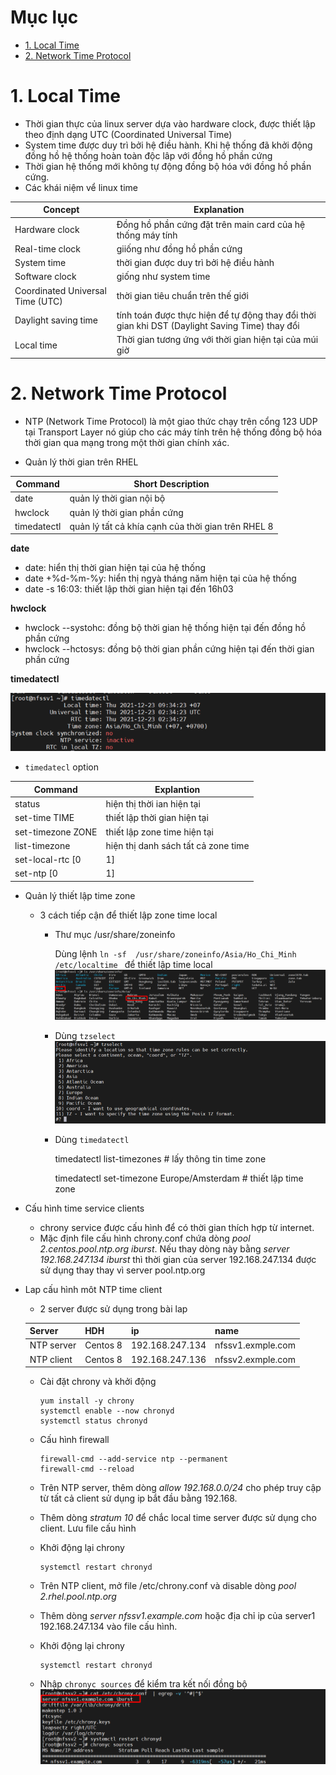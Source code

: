 # Mục lục 
- [1. Local Time](#1)
- [2. Network Time Protocol](#1)













<a name ='1'></a>
# 1. Local Time
- Thời gian thực của linux server dựa vào hardware clock, được thiết lập theo định dạng UTC (Coordinated Universal Time)
- System time được duy trì bởi hệ điều hành. Khi hệ thống đã khởi động đồng hồ hệ thống hoàn toàn độc lâp với đồng hồ phần cứng 
- Thời gian hệ thống mới không tự động đồng bộ hóa với đồng hồ phần cứng.
- Các khái niệm vể linux time 

Concept|Explanation
---|---
Hardware clock| Đồng hồ phần cứng đặt trên main card của hệ thống máy tính  
Real-time clock|giiống như đồng hồ phần cứng 
System time| thời gian được duy trì bởi hệ điều hành 
Software clock| giống như system time 
Coordinated Universal Time (UTC)| thời gian tiêu chuẩn trên thế giới 
Daylight saving time| tính toán được thực hiện để tự động thay đổi thời gian khi DST (Daylight Saving Time) thay đổi 
Local time| Thời gian tương ứng với thời gian hiện tại của múi giờ

<a name ='2'></a>
# 2. Network Time Protocol  

- NTP (Network Time Protocol) là một giao thức chạy trên cổng 123 UDP tại Transport Layer nó giúp cho các máy tính trên hệ thống đồng bộ hóa thời gian qua mạng trong một thời gian chính xác.

- Quản lý thời gian trên RHEL

Command | Short Description
---|---
date | quản lý thời gian nội bộ 
hwclock | quản lý thời gian phần cứng
timedatectl | quản lý tất cả khía cạnh của thời gian trên RHEL 8 

**date**

- date: hiển thị thời gian hiện tại của hệ thống 
- date +%d-%m-%y: hiển thị ngyà tháng năm hiện tại của hệ thống 
- date -s 16:03: thiết lập thời gian hiện tại đến 16h03

**hwclock**

- hwclock --systohc: đồng bộ thời gian hệ thống hiện tại đến đồng hồ phần cứng 
- hwclock --hctosys: đồng bộ thời gian phần cứng hiện tại đến thời gian phần cứng 

**timedatectl**

  ![image](image/chap25/Screenshot_1.png)

- `timedatecl` option

Command | Explantion 
---|---
status | hiện thị thời ian hiện tại 
set-time TIME | thiết lập thời gian hiện tại
set-timezone ZONE | thiết lập zone time hiện tại
list-timezone | hiện thị danh sách tất cả zone time
set-local-rtc [0|1] | khiểm soát RTC trong local time 
set-ntp [0|1] | kiểm soát ntp kích hoạt 

- Quản lý thiết lập time zone 
  - 3 cách tiếp cận để thiết lập zone time local  
    - Thư mục  /usr/share/zoneinfo 

        Dùng lệnh `ln -sf  /usr/share/zoneinfo/Asia/Ho_Chi_Minh /etc/localtime ` để thiết lập time local 
  ![image](image/chap25/Screenshot_2.png)

    - Dùng `tzselect` 
  ![image](image/chap25/Screenshot_3.png)
    - Dùng `timedatectl`
  
         timedatectl list-timezones # lấy thông tin time zone 

         timedatectl set-timezone Europe/Amsterdam # thiết lập time zone  

- Cấu hình time service clients

  - chrony service được cấu hình để có thời gian thích hợp từ internet.
  - Mặc định file cấu hình chrony.conf chứa dòng *pool 2.centos.pool.ntp.org iburst*. Nếu thay dòng này bằng  *server 192.168.247.134 iburst* thì thời gian của server 192.168.247.134 được sử dụng thay thay vì server pool.ntp.org

- Lap cấu hình môt NTP time client 
  - 2 server được sử dụng trong bài lap 

  Server | HDH | ip | name 
  --- | --- | --- | ---
  NTP server| Centos 8 | 192.168.247.134 | nfssv1.exmple.com 
  NTP client | Centos 8 | 192.168.247.136 |nfssv2.exmple.com 

  - Cài đặt chrony và khởi động 
    
        yum install -y chrony
        systemctl enable --now chronyd
        systemctl status chronyd
  - Cấu hình firewall 

        firewall-cmd --add-service ntp --permanent
        firewall-cmd --reload       

  - Trên NTP server, thêm dòng *allow 192.168.0.0/24* cho phép truy cập từ tất cả client sử dụng ip bắt đầu bằng 192.168. 
  - Thêm dòng *stratum 10* để chắc local time server được sử dụng cho client. Lưu file cấu hình 
  - Khởi động lại chrony 

        systemctl restart chronyd
  
  - Trên NTP client, mở file /etc/chrony.conf và disable dòng *pool 2.rhel.pool.ntp.org*
  - Thêm dòng *server nfssv1.example.com* hoặc địa chỉ ip của server1 192.168.247.134 vào file cấu hình.
  - Khởi động lại chrony  
    
        systemctl restart chronyd
  - Nhập `chronyc sources` để kiểm tra kết nối đồng bộ
  ![image](image/chap25/Screenshot_4.png)



